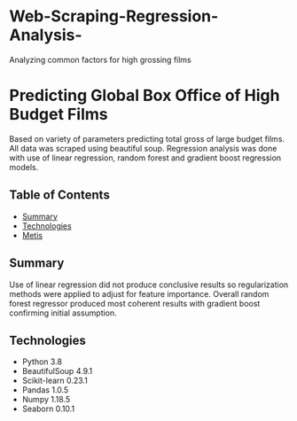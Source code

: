 # Web-Scraping-Regression-Analysis-
Analyzing common factors for high grossing films 


# Predicting Global Box Office of High Budget Films

Based on variety of parameters predicting total gross of large budget films. All data was scraped using beautiful soup. Regression analysis was done with use of linear regression, random forest and gradient boost regression models. 

## Table of Contents

* [Summary](#Summary)
* [Technologies](#technologies)
* [Metis](#metis)

## Summary

Use of linear regression did not produce conclusive results so regularization methods were applied to adjust for feature importance. Overall random forest regressor produced most coherent results with gradient boost confirming initial assumption.


## Technologies

* Python 3.8
* BeautifulSoup 4.9.1
* Scikit-learn 0.23.1
* Pandas 1.0.5
* Numpy 1.18.5
* Seaborn 0.10.1

